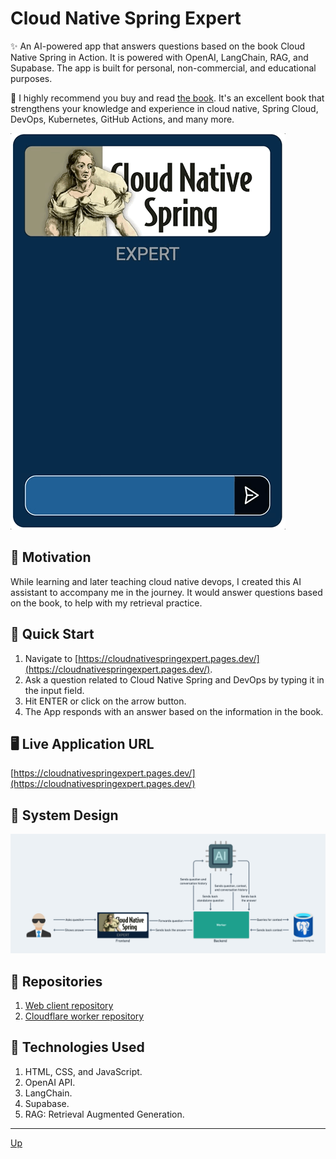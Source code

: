 # Cloud Native Spring Expert
✨ An AI-powered app that answers questions based on the book Cloud Native Spring in Action. It is powered with OpenAI, LangChain, RAG, and Supabase. The app is built for personal, non-commercial, and educational purposes.

📕 I highly recommend you buy and read [the book](https://www.manning.com/books/cloud-native-spring-in-action). It's an excellent book that strengthens your knowledge and experience in cloud native, Spring Cloud, DevOps, Kubernetes, GitHub Actions, and many more.

![demo](demo/demo.png "Demo")

## 🤔 Motivation

While learning and later teaching cloud native devops, I created this AI assistant to accompany me in the journey. It would answer questions based on the book, to help with my retrieval practice.

## 🚀 Quick Start
1. Navigate to [https://cloudnativespringexpert.pages.dev/](https://cloudnativespringexpert.pages.dev/).
2. Ask a question related to Cloud Native Spring and DevOps by typing it in the input field.
3. Hit ENTER or click on the arrow button.
4. The App responds with an answer based on the information in the book.

## 🖥️ Live Application URL
[https://cloudnativespringexpert.pages.dev/](https://cloudnativespringexpert.pages.dev/)

## 🎨 System Design
![system-design](demo/system-design.png)

## 💾 Repositories
1. [Web client repository](https://github.com/shantdashjian/cloud-native-spring-expert-client)
2. [Cloudflare worker repository](https://github.com/shantdashjian/cloud-native-spring-expert-worker)

## 🤖 Technologies Used
1. HTML, CSS, and JavaScript.
2. OpenAI API.
3. LangChain.
4. Supabase.
5. RAG: Retrieval Augmented Generation.
   
<hr>

[Up](README.md)
